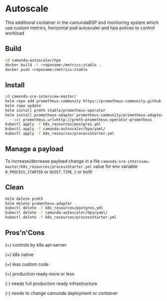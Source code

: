 # Autoscale

This additional container in the camundaBSP and monitoring system which use custom metrics,
horizontal pod autoscaler and hpa polices to control workload

## Build

```bash
cd camunda-autoscaler/hpa
docker build -t <reponame>/metrics:stable .
docker push <reponame>/metrics:stable
```

## Install

```bash
cd camunda-sre-interview-master/
helm repo add prometheus-community https://prometheus-community.github.io/helm-charts
helm repo update
helm install prmth stable/prometheus-operator
helm install prometheus-adapter prometheus-community/prometheus-adapter \
  --set prometheus.url=http://prmth-prometheus-operator-prometheus
kubectl apply -f k8s_resources/postgres.yml
kubectl apply -f camunda-autoscaler/hpa/yaml/
kubectl apply -f k8s_resources/processStarter.yml
```

## Manage a payload

To increase/decrease payload change in a file `camunda-sre-interview-master/k8s_resources/processStarter.yml`
value for env variable `N_PROCESS_STARTED` or `QUIET_TIME_S` or both

## Clean

```bash
helm delete prmth
helm delete prometheus-adapter
kubectl delete -f k8s_resources/postgres.yml
kubectl delete -f camunda-autoscaler/hpa/yaml/
kubectl delete -f k8s_resources/processStarter.yml
```

## Pros'n'Cons

(+) controls by k8s api-server

(+) k8s native

(+) less custom code

(+) production ready more or less

(-) needs full production ready infrastructure

(-) needs to change camunda deployment or container
